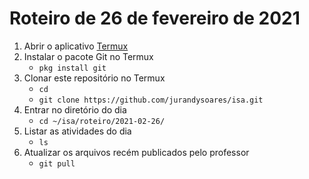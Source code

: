 # Roteiro de 26 de fevereiro de 2021

1. Abrir o aplicativo [Termux](https://play.google.com/store/apps/details?id=com.termux&hl=pt_BR&gl=US)
2. Instalar o pacote Git no Termux
   - `pkg install git`  
4. Clonar este repositório no Termux
   - `cd`
   - `git clone https://github.com/jurandysoares/isa.git`
5. Entrar no diretório do dia
   - `cd ~/isa/roteiro/2021-02-26/`
6. Listar as atividades do dia
   - `ls`
7. Atualizar os arquivos recém publicados pelo professor
   - `git pull`
